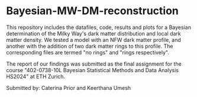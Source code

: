 # Bayesian-MW-DM-reconstruction
This repository includes the datafiles, code, results and plots for a Bayesian determination of the Milky Way's dark matter distribution and local dark matter density. We tested a model with an NFW dark matter profile, and another with the addition of two dark matter rings to this profile. The corresponding files are termed "no rings" and "rings respectively".  

The  report of our findings was submitted as the final assignment for the course "402-0738-10L Bayesian Statistical Methods and Data Analysis HS2024" at ETH Zurich. 

Submitted by: Caterina Prior and Keerthana Umesh
